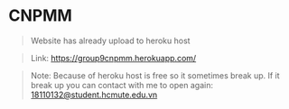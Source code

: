 # CNPMM

> Website has already upload to heroku host

> Link: https://group9cnpmm.herokuapp.com/

> Note: Because of heroku host is free so it sometimes break up. If it break up you can contact with me to open again: 18110132@student.hcmute.edu.vn